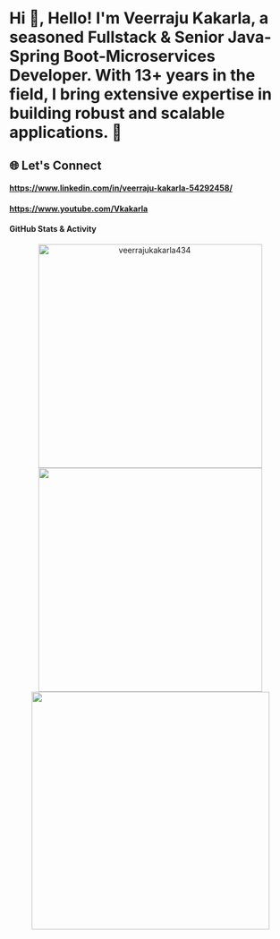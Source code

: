 
# Hi 👋,  Hello! I'm Veerraju Kakarla, a seasoned Fullstack & Senior Java-Spring Boot-Microservices Developer. With 13+ years in the field, I bring extensive expertise in building robust and scalable applications. 🌟

## 🌐 Let's Connect
#### https://www.linkedin.com/in/veerraju-kakarla-54292458/
#### https://www.youtube.com/Vkakarla

#### GitHub Stats & Activity


<div align="center">
<img width="400"  src="https://github-readme-stats.vercel.app/api/top-langs?username=veerrajukakarla434&show_icons=true&locale=en&include_all_commits=true&count_private=true&theme=tokyonight&layout=compact&hide_progress=false"  alt="veerrajukakarla434" />  
</div>

<div align="center">
   <img width="400" src="https://github-readme-stats.vercel.app/api?username=veerrajukakarla434&theme=tokyonight&show_icons=true&count_private=true" />
   <img width="425" src="https://github-readme-streak-stats.herokuapp.com/?user=veerrajukakarla434&theme=tokyonight" />
</div> <br>



